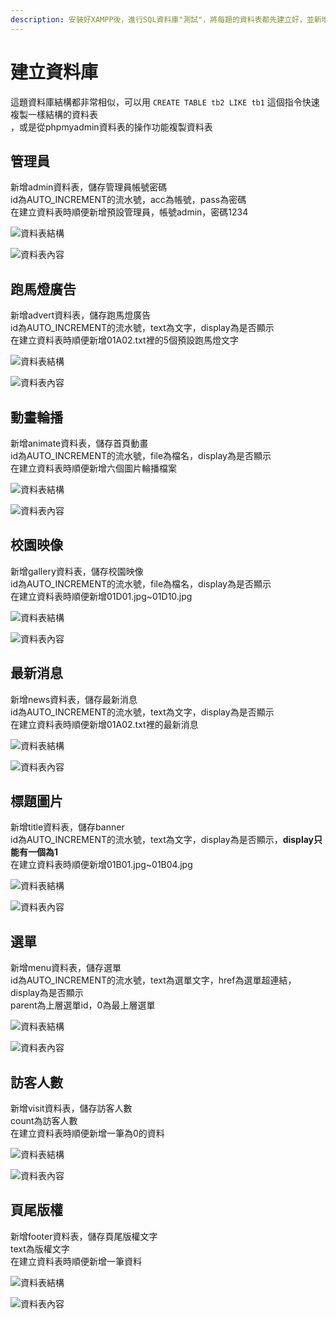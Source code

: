 ```yaml
---
description: 安裝好XAMPP後，進行SQL資料庫"測試"，將每題的資料表都先建立好，並新增內容
---
```


# 建立資料庫

這題資料庫結構都非常相似，可以用 `CREATE TABLE tb2 LIKE tb1` 這個指令快速複製一樣結構的資料表  
，或是從phpmyadmin資料表的操作功能複製資料表

## 管理員

新增admin資料表，儲存管理員帳號密碼  
id為AUTO\_INCREMENT的流水號，acc為帳號，pass為密碼  
在建立資料表時順便新增預設管理員，帳號admin，密碼1234

![&#x8CC7;&#x6599;&#x8868;&#x7D50;&#x69CB;](../.gitbook/assets/sqladmin.png)

![&#x8CC7;&#x6599;&#x8868;&#x5167;&#x5BB9;](../.gitbook/assets/chrome_2018-09-18_15-58-49.png)

## 跑馬燈廣告

新增advert資料表，儲存跑馬燈廣告  
id為AUTO\_INCREMENT的流水號，text為文字，display為是否顯示  
在建立資料表時順便新增01A02.txt裡的5個預設跑馬燈文字

![&#x8CC7;&#x6599;&#x8868;&#x7D50;&#x69CB;](../.gitbook/assets/2-2.png)

![&#x8CC7;&#x6599;&#x8868;&#x5167;&#x5BB9;](../.gitbook/assets/2-2-1.png)

## 動畫輪播

新增animate資料表，儲存首頁動畫  
id為AUTO\_INCREMENT的流水號，file為檔名，display為是否顯示  
在建立資料表時順便新增六個圖片輪播檔案

![&#x8CC7;&#x6599;&#x8868;&#x7D50;&#x69CB;](../.gitbook/assets/2-3.png)

![&#x8CC7;&#x6599;&#x8868;&#x5167;&#x5BB9;](../.gitbook/assets/2-3-1.png)

## 校園映像

新增gallery資料表，儲存校園映像  
id為AUTO\_INCREMENT的流水號，file為檔名，display為是否顯示  
在建立資料表時順便新增01D01.jpg~01D10.jpg 

![&#x8CC7;&#x6599;&#x8868;&#x7D50;&#x69CB;](../.gitbook/assets/2-5.png)

![&#x8CC7;&#x6599;&#x8868;&#x5167;&#x5BB9;](../.gitbook/assets/2-5-1.png)

## 最新消息

新增news資料表，儲存最新消息  
id為AUTO\_INCREMENT的流水號，text為文字，display為是否顯示  
在建立資料表時順便新增01A02.txt裡的最新消息

![&#x8CC7;&#x6599;&#x8868;&#x7D50;&#x69CB;](../.gitbook/assets/2-7.png)

![&#x8CC7;&#x6599;&#x8868;&#x5167;&#x5BB9;](../.gitbook/assets/2-7-1.png)

## 標題圖片

新增title資料表，儲存banner  
id為AUTO\_INCREMENT的流水號，text為文字，display為是否顯示，**display只能有一個為1**   
在建立資料表時順便新增01B01.jpg~01B04.jpg

![&#x8CC7;&#x6599;&#x8868;&#x7D50;&#x69CB;](../.gitbook/assets/2-8.png)

![&#x8CC7;&#x6599;&#x8868;&#x5167;&#x5BB9;](../.gitbook/assets/2-8-1.png)

## 選單

新增menu資料表，儲存選單  
id為AUTO\_INCREMENT的流水號，text為選單文字，href為選單超連結，display為是否顯示   
parent為上層選單id，0為最上層選單 

![&#x8CC7;&#x6599;&#x8868;&#x7D50;&#x69CB;](../.gitbook/assets/2-6.png)

![&#x8CC7;&#x6599;&#x8868;&#x5167;&#x5BB9;](../.gitbook/assets/2-6-1.png)

## 訪客人數

新增visit資料表，儲存訪客人數  
count為訪客人數  
在建立資料表時順便新增一筆為0的資料 

![&#x8CC7;&#x6599;&#x8868;&#x7D50;&#x69CB;](../.gitbook/assets/2-9.png)

![&#x8CC7;&#x6599;&#x8868;&#x5167;&#x5BB9;](../.gitbook/assets/2-9-1.png)

## 頁尾版權

新增footer資料表，儲存頁尾版權文字   
text為版權文字  
在建立資料表時順便新增一筆資料

![&#x8CC7;&#x6599;&#x8868;&#x7D50;&#x69CB;](../.gitbook/assets/2-4.png)

![&#x8CC7;&#x6599;&#x8868;&#x5167;&#x5BB9;](../.gitbook/assets/2-4-1.png)

